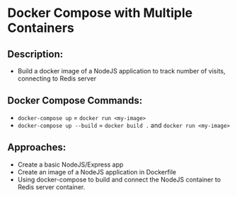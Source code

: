 # Docker Compose with Multiple Containers

## Description:

- Build a docker image of a NodeJS application to track number of visits, connecting to Redis server

## Docker Compose Commands:

- `docker-compose up` = `docker run <my-image>`
- `docker-compose up --build` = `docker build .` and `docker run <my-image>`

## Approaches:

- Create a basic NodeJS/Express app
- Create an image of a NodeJS application in Dockerfile
- Using docker-compose to build and connect the NodeJS container to Redis server container.
